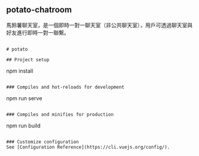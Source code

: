 ## potato-chatroom
馬鈴薯聊天室，是一個即時一對一聊天室（非公共聊天室），用戶可透過聊天室與好友進行即時一對一聯繫。

```

# potato

## Project setup
```
npm install
```

### Compiles and hot-reloads for development
```
npm run serve
```

### Compiles and minifies for production
```
npm run build
```

### Customize configuration
See [Configuration Reference](https://cli.vuejs.org/config/).
